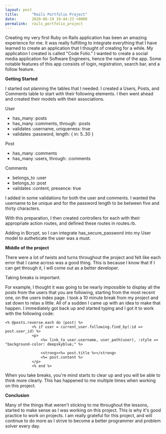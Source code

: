 ```yaml
---
layout: post
title:      "Rails Portfolio Project"
date:       2020-06-19 19:44:23 +0000
permalink:  rails_portfolio_project
---
```



Creating my very first Ruby on Rails application has been an amazing experience for me. It was really fulfilling to integrate everything that I have learned to create an application that I thought of creating for a while. My application I created is called "Code Folio." I wanted to create a social media application for Software Engineers, hence the name of the app. Some notable features of this app consists of login, registration, search bar, and a follow feature.

**Getting Started**

I started out planning the tables that I needed. I created a Users, Posts, and Comments table to start with their following elements. I then went ahead and created their models with their associations.

User
- has_many :posts
- has_many :comments, through: :posts
- validates :username, uniqueness: true
- validates :password, length: { in: 5..30 }

Post
-  has_many :comments
-  has_many :users, through: :comments

Comments
- belongs_to :user
- belongs_to :post
- validates :content, presence: true

I added in some validations for both the user and comments. I wanted the username to be unique and for the password length to be between five and thirty characters.

With this preparation, I then created controllers for each with their appropriate action routes, and defined these routes in routes.rb. 

Adding in Bcrypt, so I can integrate has_secure_password into my User model to autheticate the user was a must. 


**Middle of the project**

There were a lot of twists and turns throughout the project and felt like each error that I came across was a good thing. This is because I know that if I can get through it, I will come out as a better developer. 

Taking breaks is important.

For example, I thought it was going to be nearly impossible to display all the posts from the users that you are following, starting from the most recent one, on the users index page. I took a 10 minute break from my project and sat down to relax a little. All of a sudden I came up with an idea to make that happen. I immediately got back up and started typing and I got it to work with the following code:

```
<% @posts.reverse.each do |post| %>
            <% if user = current_user.following.find_by(:id => post.user_id) %>
            <p>
                <%= link_to user.username, user_path(user), :style => "background-color: deepskyblue;" %>

                <strong><%= post.title %></strong>
                <%= post.content %>
            </p>
            <% end %>
```

When you take breaks, you're mind starts to clear up and you will be able to think more clearly. This has happened to me multiple times when working on this project.


**Conclusion**

Many of the things that weren't sticking to me throughout the lessons, started to make sense as I was working on this project. This is why it's good practice to work on projects. I am really grateful for this project, and will continue to do more as I strive to become a better programmer and problem solver every day.



